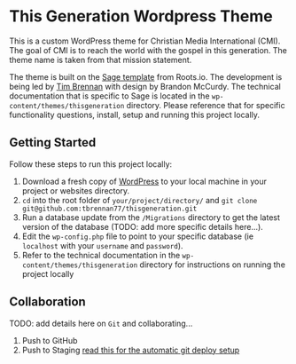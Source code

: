 # This Generation Wordpress Theme

This is a custom WordPress theme for Christian Media International (CMI). The goal of CMI is to reach the world with the gospel in this generation. The theme name is taken from that mission statement.

The theme is built on the [Sage template](https://roots.io/sage) from Roots.io. The development is being led by [Tim Brennan](https://github.com/tbrennan77) with design by Brandon McCurdy. The technical documentation that is specific to Sage is located in the `wp-content/themes/thisgeneration` directory. Please reference that for specific functionality questions, install, setup and running this project locally.

## Getting Started 

Follow these steps to run this project locally:

1. Download a fresh copy of [WordPress](https://wordpress.org/download/) to your local machine in your project or websites directory. 
2. `cd` into the root folder of `your/project/directory/` and `git clone git@github.com:tbrennan77/thisgeneration.git`
3. Run a database update from the `/Migrations` directory to get the latest version of the database (TODO: add more specific details here...).
4. Edit the `wp-config.php` file to point to your specific database (ie `localhost` with your `username` and `password`).
5. Refer to the technical documentation in the `wp-content/themes/thisgeneration` directory for instructions on running the project locally

## Collaboration

TODO: add details here on `Git` and collaborating...

1. Push to GitHub
2. Push to Staging [read this for the automatic git deploy setup](https://anchor.host/automatic-git-deploy-with-kinsta-via-ssh/)

